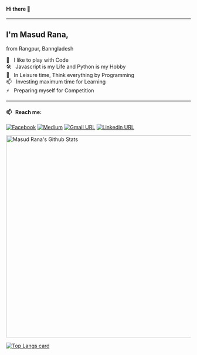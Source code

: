 

#### Hi there 👋
___
## I'm Masud Rana,
from Rangpur, Banngladesh  <br>

🎉 &nbsp; I like to play with Code <br>
🛠 &nbsp; Javascript is my Life and Python is my Hobby <br>
🌱 &nbsp; In Leisure time, Think everything by Programming <br>
📫 &nbsp; Investing maximum time for Learning  <br>
⚡ &nbsp; Preparing myself for Competition <br>


___

<!-- 
Here are some ideas to get you started:

- 🔭 I’m currently working on ...
- 🌱 I’m currently learning 
- 👯 I’m looking to collaborate on ...
- 🤔 I’m looking for help with ...
- 💬 Ask me about ...
- 📫 How to reach me: ...
- 😄 Pronouns: ...
- ⚡ Fun fact: ... -->

#### 📫 &nbsp; Reach me:
[![Facebook](https://img.shields.io/badge/social--badge?style=social&label=Facebook&logo=facebook)](https://www.facebook.com/oops.masud.rana)
[![Medium](https://img.shields.io/badge/social--badge?style=social&label=Medium&logo=medium)](https://medium.com/@rsrana8)
[![Gmail URL](https://img.shields.io/badge/social--badge?style=social&label=email&logo=gmail)](mailto:rana028511@gmail.com)
[![Linkedin URL](https://img.shields.io/badge/social--badge?style=social&label=linkedin&logo=linkedin)](https://www.linkedin.com/in/masudrana08/)

<img width="550px" alt="Masud Rana's Github Stats"  src="https://github-readme-stats.vercel.app/api?username=masudrana08&show_icons=true"/>
</br>

[![Top Langs card](https://github-readme-stats.vercel.app/api/top-langs/?username=masudrana08&card_width=550)](https://github.com/masudrana08/masudrana08)
